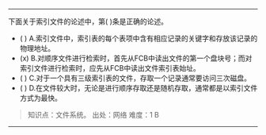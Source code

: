 ---
下面关于索引文件的论述中，第( )条是正确的论述。
- ( ) A.索引文件中，索引表的每个表项中含有相应记录的关键字和存放该记录的物理地址。
- (x) B.对顺序文件进行检索时，首先从FCB中读出文件的第一个盘块号；而对索引文件进行检索时，应先从FCB中读出文件索引表始址。
- ( ) C.对于一个具有三级索引表的文件，存取一个记录通常要访问三次磁盘。 
- ( ) D.在文件较大时，无论是进行顺序存取还是随机存取，通常都是以索引文件方式为最快。

> 知识点：文件系统。
> 出处：网络
> 难度：1
> B

---